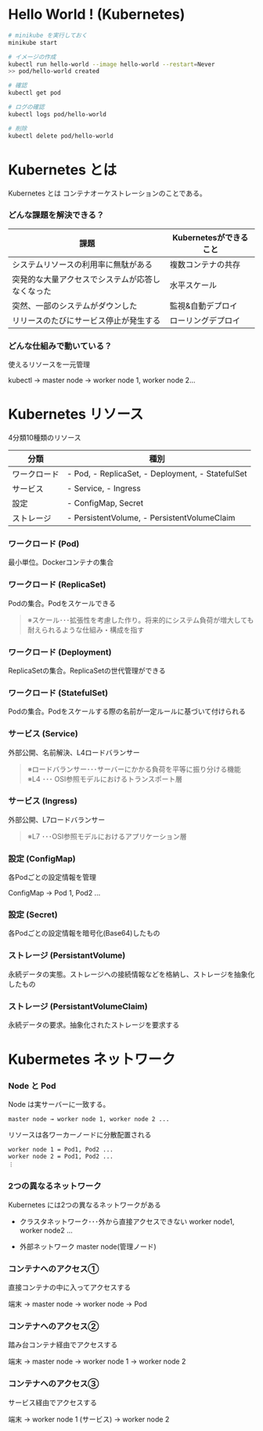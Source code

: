 # Hello World ! (Kubernetes)

```bash
# minikube を実行しておく
minikube start
```

```bash
# イメージの作成
kubectl run hello-world --image hello-world --restart=Never
>> pod/hello-world created

# 確認
kubectl get pod

# ログの確認
kubectl logs pod/hello-world

# 削除
kubectl delete pod/hello-world
```

# Kubernetes とは

Kubernetes とは コンテナオーケストレーションのことである。

### どんな課題を解決できる？

|課題|Kubernetesができること |
|--|--|
|システムリソースの利用率に無駄がある|複数コンテナの共存|
|突発的な大量アクセスでシステムが応答しなくなった|水平スケール|
|突然、一部のシステムがダウンした|監視&自動デプロイ|
|リリースのたびにサービス停止が発生する|ローリングデプロイ|

### どんな仕組みで動いている？

使えるリソースを一元管理

kubectl → master node → worker node 1, worker node 2...

# Kubernetes リソース

4分類10種類のリソース

|分類|種別|
|--|--|
|ワークロード|- Pod, - ReplicaSet, - Deployment, - StatefulSet|
|サービス|- Service, - Ingress|
|設定|- ConfigMap, Secret|
|ストレージ|- PersistentVolume, - PersistentVolumeClaim|

### ワークロード (Pod)

最小単位。Dockerコンテナの集合

### ワークロード (ReplicaSet)

Podの集合。Podをスケールできる

> ※スケール･･･拡張性を考慮した作り。将来的にシステム負荷が増大しても耐えられるような仕組み・構成を指す

### ワークロード (Deployment)

ReplicaSetの集合。ReplicaSetの世代管理ができる

### ワークロード (StatefulSet)

Podの集合。Podをスケールする際の名前が一定ルールに基づいて付けられる

### サービス (Service)

外部公開、名前解決、L4ロードバランサー

> ※ロードバランサー･･･サーバーにかかる負荷を平等に振り分ける機能
> ※L4 ･･･ OSI参照モデルにおけるトランスポート層

### サービス (Ingress)

外部公開、L7ロードバランサー

> ※L7 ･･･OSI参照モデルにおけるアプリケーション層

### 設定 (ConfigMap)

各Podごとの設定情報を管理

ConfigMap → Pod 1, Pod2 ...

### 設定 (Secret)

各Podごとの設定情報を暗号化(Base64)したもの

### ストレージ (PersistantVolume)

永続データの実態。ストレージへの接続情報などを格納し、ストレージを抽象化したもの

### ストレージ (PersistantVolumeClaim)

永続データの要求。抽象化されたストレージを要求する

# Kubermetes ネットワーク

### Node と Pod

Node は実サーバーに一致する。

```
master node → worker node 1, worker node 2 ...
```

リソースは各ワーカーノードに分散配置される

```
worker node 1 = Pod1, Pod2 ...
worker node 2 = Pod1, Pod2 ...
︙
```

### 2つの異なるネットワーク

Kubernetes には2つの異なるネットワークがある

- クラスタネットワーク･･･外から直接アクセスできない
worker node1, worker node2 ...

- 外部ネットワーク
master node(管理ノード)

### コンテナへのアクセス①

直接コンテナの中に入ってアクセスする

端末 → master node → worker node → Pod

### コンテナへのアクセス②

踏み台コンテナ経由でアクセスする

端末 → master node → worker node 1 → worker node 2

### コンテナへのアクセス③

サービス経由でアクセスする

端末 → worker node 1 (サービス)  → worker node 2
<!--stackedit_data:
eyJoaXN0b3J5IjpbMjEwNDY4ODAxNV19
-->